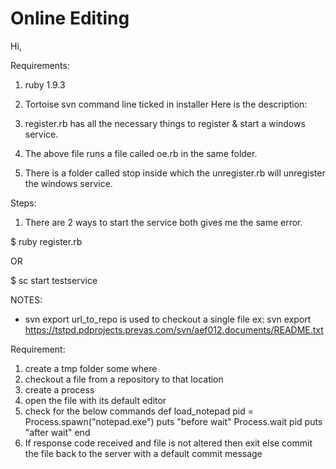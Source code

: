 Online Editing
==============

Hi,

Requirements:

1. ruby 1.9.3
2. Tortoise svn command line ticked in installer
Here is the description:

1. register.rb has all the necessary things to register & start a windows service.
2. The above file runs a file called oe.rb in the same folder.
3. There is a folder called stop inside which the unregister.rb will unregister the windows service.

Steps:

1. There are 2 ways to start the service both gives me the same error.

$ ruby register.rb

OR

$ sc start testservice

NOTES:

* svn export url_to_repo is used to checkout a single file
  ex: svn export https://tstpd.pdprojects.prevas.com/svn/aef012.documents/README.txt
  
Requirement:

1. create a tmp folder some where
2. checkout a file from a repository to that location
3. create a process
4. open the file with its default editor
5. check for the below commands
def load_notepad
pid = Process.spawn("notepad.exe")
puts "before wait"
Process.wait pid
puts "after wait"
end
6. If response code received and file is not altered then exit
else commit the file back to the server with a default commit message


